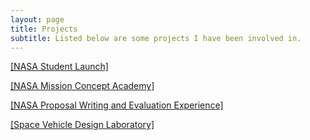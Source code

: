 ```yaml
---
layout: page
title: Projects
subtitle: Listed below are some projects I have been involved in.
---
```


[[NASA Student Launch]](NSL.md)  

[[NASA Mission Concept Academy]](MCA.md)  

[[NASA Proposal Writing and Evaluation Experience]](NPWEE.md)  

[[Space Vehicle Design Laboratory]](4811L.md)  
